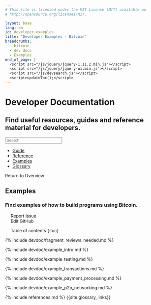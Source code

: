 ```yaml
---
# This file is licensed under the MIT License (MIT) available on
# http://opensource.org/licenses/MIT.

layout: base
lang: en
id: developer-examples
title: "Developer Examples - Bitcoin"
breadcrumbs:
  - bitcoin
  - dev docs
  - Examples
end_of_page: |
  <script src="/js/jquery/jquery-1.11.2.min.js"></script>
  <script src="/js/jquery/jquery-ui.min.js"></script>
  <script src="/js/devsearch.js"></script>
  <script>updateToc();</script>
---
```

<div class="content_guide">
<link rel="stylesheet" href="/css/jquery-ui.min.css">

<div class="content_guide--header">
  <h1 class="content_guide--title" id="developer-documentation">Developer Documentation</h1>
  <h2 class="content_guide--subtitle" id="summary">Find useful resources, guides and reference material for developers.</h2>
      <!-- no subhead-links here -->
  <div class="content_guide--search">
    <input id="glossary_term" class="glossary_term" placeholder="Search">
  </div>
  <ul class="content_guide--header--menu">
    <li class="content_guide--header--menu--item">
      <a href="/en/developer-guide">
        <i class="fa fa-info-circle fa-2x"></i><span>Guide</span>
      </a>
    </li>
    <li class="content_guide--header--item">
      <a href="/en/developer-reference">
        <i class="fa fa-book fa-2x"></i><span>Reference</span>
      </a>
    </li>
    <li class="content_guide--header--menu--item--active">
      <a href="/en/developer-examples">
        <i class="fa fa-code fa-2x"></i><span>Examples</span>
      </a>
    </li>
    <li class="content_guide--header--item">
      <a href="/en/developer-glossary">
        <i class="fa fa-font fa-2x"></i><span>Glossary</span>
      </a>
    </li>
  </ul>
</div>

<div class="content_guide--body">

<div markdown="1" id="toc" class="toc"><div markdown="1">
  <div class="content_guide--toc--top">
    <a class="content_guide--toc--back" href="/en/developer-documentation">Return to Overview</a>
    <h2 class="content_guide--toc--title" id="title">Examples</h2>
    <h3 class="content_guide--toc--subtitle" id="subtitle">Find examples of how to build programs using Bitcoin.</h3>
      <!-- no subhead-links here -->
    <ul class="content_guide--toc--buttons">
      <li><a href="https://github.com/bitcoin-dot-org/bitcoin.org/issues/new" onmouseover="updateIssue(event);">Report Issue</a></li>
      <li><a href="https://github.com/bitcoin-dot-org/bitcoin.org/tree/master/_includes" onmouseover="updateSource(event);">Edit GitHub</a></li>
    </ul>
  </div>

* Table of contents
{:toc}

</div></div>

<div markdown="1" class="toccontent">

{% include devdoc/fragment_reviews_needed.md %}

{% include devdoc/example_intro.md %}

{% include devdoc/example_testing.md %}

{% include devdoc/example_transactions.md %}

{% include devdoc/example_payment_processing.md %}

{% include devdoc/example_p2p_networking.md %}

{% include references.md %}
{{site.glossary_links}}

</div>
</div>
</div>
